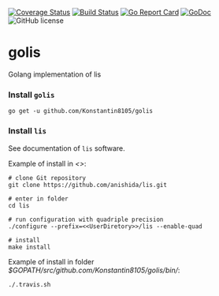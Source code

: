 [![Coverage Status](https://coveralls.io/repos/github/Konstantin8105/golis/badge.svg?branch=master)](https://coveralls.io/github/Konstantin8105/golis?branch=master)
[![Build Status](https://travis-ci.org/Konstantin8105/golis.svg?branch=master)](https://travis-ci.org/Konstantin8105/golis)
[![Go Report Card](https://goreportcard.com/badge/github.com/Konstantin8105/golis)](https://goreportcard.com/report/github.com/Konstantin8105/golis)
[![GoDoc](https://godoc.org/github.com/Konstantin8105/golis?status.svg)](https://godoc.org/github.com/Konstantin8105/golis)
![GitHub license](https://img.shields.io/badge/license-MIT-blue.svg)

# golis
Golang implementation of lis

### Install `golis`

```
go get -u github.com/Konstantin8105/golis
```

### Install `lis`

See documentation of `lis` software.

Example of install in *<<UserDirectory>>*:
```
# clone Git repository
git clone https://github.com/anishida/lis.git

# enter in folder
cd lis

# run configuration with quadriple precision
./configure --prefix=<<UserDiretory>>/lis --enable-quad

# install
make install
```

Example of install in folder *$GOPATH/src/github.com/Konstantin8105/golis/bin/*:
```
./.travis.sh
```


